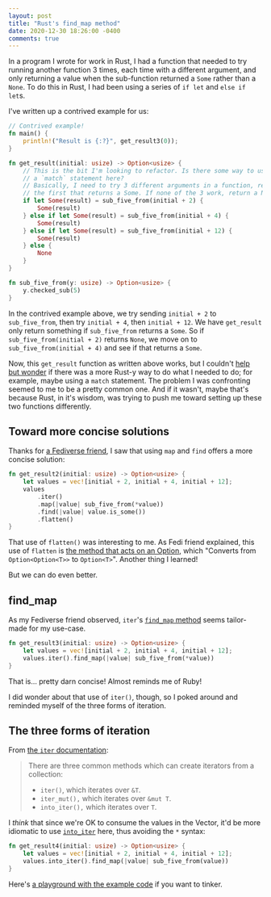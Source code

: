 ```yaml
---
layout: post
title: "Rust's find_map method"
date: 2020-12-30 18:26:00 -0400
comments: true
---
```


In a program I wrote for work in Rust, I had a function that needed to try running another function 3 times, each time with a different argument, and only returning a value when the sub-function returned a `Some` rather than a `None`. To do this in Rust, I had been using a series of `if let` and `else if let`s. 

I've written up a contrived example for us: 

```rust 
// Contrived example!
fn main() {
    println!("Result is {:?}", get_result3(0));
}

fn get_result(initial: usize) -> Option<usize> {
    // This is the bit I'm looking to refactor. Is there some way to use
    // a `match` statement here?
    // Basically, I need to try 3 different arguments in a function, returning
    // the first that returns a Some. If none of the 3 work, return a None.
    if let Some(result) = sub_five_from(initial + 2) {
        Some(result)
    } else if let Some(result) = sub_five_from(initial + 4) {
        Some(result)
    } else if let Some(result) = sub_five_from(initial + 12) {
        Some(result)
    } else {
        None
    }
}

fn sub_five_from(y: usize) -> Option<usize> {
    y.checked_sub(5)
}
```

In the contrived example above, we try sending `initial + 2` to `sub_five_from`, then try `initial + 4`, then `initial + 12`. We have `get_result` only return something if `sub_five_from` returns a `Some`. So if `sub_five_from(initial + 2)` returns `None`, we move on to `sub_five_from(initial + 4)` and see if that returns a `Some`.

Now, this `get_result` function as written above works, but I couldn't [help but wonder](https://www.vulture.com/2013/03/carrie-sex-city-couldnt-help-but-wonder.html) if there was a more Rust-y way to do what I needed to do; for example, maybe using a `match` statement. The problem I was confronting seemed to me to be a pretty common one. And if it wasn't, maybe that's because Rust, in it's wisdom, was trying to push me toward setting up these two functions differently.

## Toward more concise solutions

Thanks for [a Fediverse friend](https://linuxrocks.online/@friend), I saw that using `map` and `find` offers a more concise solution: 

```rust
fn get_result2(initial: usize) -> Option<usize> {
    let values = vec![initial + 2, initial + 4, initial + 12];
    values
        .iter()
        .map(|value| sub_five_from(*value))
        .find(|value| value.is_some())
        .flatten()
}
```

That use of `flatten()` was interesting to me. As Fedi friend explained, this use of `flatten` is [the method that acts on an Option](https://doc.rust-lang.org/std/option/enum.Option.html#method.flatten), which "Converts from `Option<Option<T>>` to `Option<T>`". Another thing I learned!

But we can do even better. 

## find_map

As my Fediverse friend observed, `iter`'s [`find_map` method](https://doc.rust-lang.org/std/iter/trait.Iterator.html#method.find_map) seems tailor-made for my use-case.

```rust
fn get_result3(initial: usize) -> Option<usize> {
    let values = vec![initial + 2, initial + 4, initial + 12];
    values.iter().find_map(|value| sub_five_from(*value))
}
```

That is... pretty darn concise! Almost reminds me of Ruby!

I did wonder about that use of `iter()`, though, so I poked around and reminded myself of the three forms of iteration.

## The three forms of iteration

From [the `iter` documentation](https://doc.rust-lang.org/std/iter/index.html#the-three-forms-of-iteration):

> There are three common methods which can create iterators from a collection:
> - `iter()`, which iterates over `&T`.
> - `iter_mut(),` which iterates over `&mut T`.
> - `into_iter(),` which iterates over `T`.

I _think_ that since we're OK to consume the values in the Vector, it'd be more idiomatic to use [`into_iter`](https://doc.rust-lang.org/std/iter/trait.IntoIterator.html#tymethod.into_iter) here, thus avoiding the `*` syntax:

```rust
fn get_result4(initial: usize) -> Option<usize> {
    let values = vec![initial + 2, initial + 4, initial + 12];
    values.into_iter().find_map(|value| sub_five_from(value))
}
```

Here's [a playground with the example code](https://play.rust-lang.org/?version=stable&mode=debug&edition=2018&gist=0f46d9161e3df7c3099d41f632783f4b) if you want to tinker.

